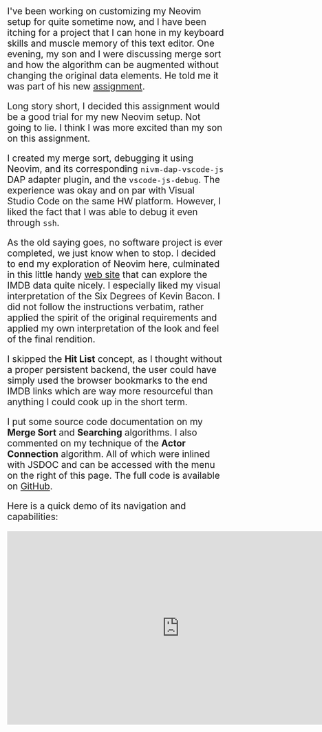 <style>
  p {font-size: 150%;}
</style>

I've been working on customizing my Neovim setup for quite sometime now,
and I have been itching for a project that I can hone in my keyboard skills
and muscle memory of this text editor. One evening, my son and I were
discussing merge sort and how the algorithm can be augmented without changing
the original data elements. He told me it was part of his new
[assignment](../lesson/instructions.pdf).

Long story short, I decided this assignment would be a good trial for my new
Neovim setup. Not going to lie. I think I was more excited than my son on
this assignment.

I created my merge sort, debugging it using Neovim, and its corresponding
`nivm-dap-vscode-js` DAP adapter plugin, and the `vscode-js-debug`. The
experience was okay and on par with Visual Studio Code on the same HW
platform. However, I liked the fact that I was able to debug it even
through `ssh`.

As the old saying goes, no software project is ever completed, we just know
when to stop. I decided to end my exploration of Neovim here, culminated in
this little handy [web site](../) that can explore the IMDB data quite
nicely. I especially liked my visual interpretation of the Six Degrees of
Kevin Bacon. I did not follow the instructions verbatim, rather applied the
spirit of the original requirements and applied my own interpretation of the
look and feel of the final rendition.

I skipped the **Hit List** concept, as I thought without a proper persistent backend,
the user could have simply used the browser bookmarks to the end IMDB links
which are way more resourceful than anything I could cook up in the
short term.

I put some source code documentation on my **Merge Sort** and **Searching**
algorithms. I also commented on my technique of the **Actor Connection**
algorithm. All of which were inlined with JSDOC and can be accessed with
the menu on the right of this page. The full code is available on
[GitHub](https://kanglu.github.io/Assignment-1-ics4u-22-23-02-3/).

Here is a quick demo of its navigation and capabilities:

<iframe width="800" height="450"
  src="https://www.youtube.com/embed/kswen_UclCw"
  title="YouTube video player" frameborder="0"
  allow="accelerometer; autoplay; clipboard-write; encrypted-media; gyroscope; picture-in-picture; web-share"
  allowfullscreen></iframe>

